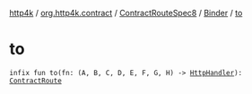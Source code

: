 [http4k](../../../index.md) / [org.http4k.contract](../../index.md) / [ContractRouteSpec8](../index.md) / [Binder](index.md) / [to](./to.md)

# to

`infix fun to(fn: (A, B, C, D, E, F, G, H) -> `[`HttpHandler`](../../../org.http4k.core/-http-handler.md)`): `[`ContractRoute`](../../-contract-route/index.md)
